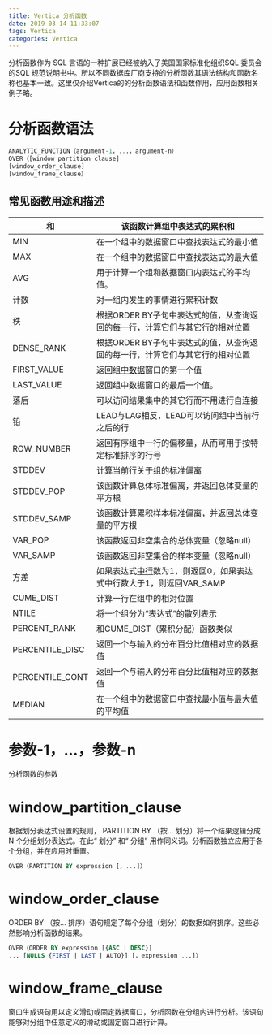 ```yaml
---
title: Vertica 分析函数
date: 2019-03-14 11:33:07
tags: Vertica
categories: Vertica
---
```


分析函数作为 SQL 言语的一种扩展已经被纳入了美国国家标准化组织SQL 委员会的SQL 规范说明书中。所以不同数据库厂商支持的分析函数其语法结构和函数名称也基本一致。这里仅介绍Vertica的的分析函数语法和函数作用，应用函数相关例子略。

# 分析函数语法

```sql
ANALYTIC_FUNCTION（argument-1，...，argument-n）
OVER（[window_partition_clause] 
[window_order_clause] 
[window_frame_clause）
```

## 常见函数用途和描述

| 和              | 该函数计算组中表达式的累积和                                 |
| --------------- | ------------------------------------------------------------ |
| MIN             | 在一个组中的数据窗口中查找表达式的最小值                     |
| MAX             | 在一个组中的数据窗口中查找表达式的最大值                     |
| AVG             | 用于计算一个组和数据窗口内表达式的平均值。                   |
| 计数            | 对一组内发生的事情进行累积计数                               |
| 秩              | 根据ORDER BY子句中表达式的值，从查询返回的每一行，计算它们与其它行的相对位置 |
| DENSE_RANK      | 根据ORDER BY子句中表达式的值，从查询返回的每一行，计算它们与其它行的相对位置 |
| FIRST_VALUE     | 返回组[中数据](https://www.baidu.com/s?wd=%E4%B8%AD%E6%95%B0%E6%8D%AE&tn=24004469_oem_dg&rsv_dl=gh_pl_sl_csd)窗口的第一个值 |
| LAST_VALUE      | 返回组中数据窗口的最后一个值。                               |
| 落后            | 可以访问结果集中的其它行而不用进行自连接                     |
| 铅              | LEAD与LAG相反，LEAD可以访问组中当前行之后的行                |
| ROW_NUMBER      | 返回有序组中一行的偏移量，从而可用于按特定标准排序的行号     |
| STDDEV          | 计算当前行关于组的标准偏离                                   |
| STDDEV_POP      | 该函数计算总体标准偏离，并返回总体变量的平方根               |
| STDDEV_SAMP     | 该函数计算累积样本标准偏离，并返回总体变量的平方根           |
| VAR_POP         | 该函数返回非空集合的总体变量（忽略null）                     |
| VAR_SAMP        | 该函数返回非空集合的样本变量（忽略null）                     |
| 方差            | 如果表达式[中行](https://www.baidu.com/s?wd=%E4%B8%AD%E8%A1%8C&tn=24004469_oem_dg&rsv_dl=gh_pl_sl_csd)数为1，则返回0，如果表达式中行数大于1，则返回VAR_SAMP |
| CUME_DIST       | 计算一行在组中的相对位置                                     |
| NTILE           | 将一个组分为“表达式”的散列表示                               |
| PERCENT_RANK    | 和CUME_DIST（累积分配）函数类似                              |
| PERCENTILE_DISC | 返回一个与输入的分布百分比值相对应的数据值                   |
| PERCENTILE_CONT | 返回一个与输入的分布百分比值相对应的数据值                   |
| MEDIAN          | 在一个组中的数据窗口中查找最小值与最大值的平均值             |

#  参数-1，...，参数-n 

分析函数的参数



#  window_partition_clause 

根据划分表达式设置的规则， PARTITION BY （按... 划分）将一个结果逻辑分成Ñ 个分组划分表达式。在此“ 划分” 和“ 分组” 用作同义词。分析函数独立应用于各个分组，并在应用时重置。

```sql
OVER（PARTITION BY expression [，...]）
```



#  window_order_clause 

ORDER BY （按... 排序）语句规定了每个分组（划分）的数据如何排序。这些必然影响分析函数的结果。

```sql
OVER（ORDER BY expression [{ASC | DESC}] 
... [NULLS {FIRST | LAST | AUTO}] [，expression ...]）
```



#  window_frame_clause 

窗口生成语句用以定义滑动或固定数据窗口，分析函数在分组内进行分析。该语句能够对分组中任意定义的滑动或固定窗口进行计算。

